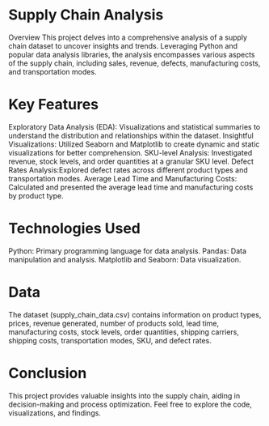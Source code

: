 # Supply Chain Analysis
Overview
This project delves into a comprehensive analysis of a supply chain dataset to uncover insights and trends. Leveraging Python and popular data analysis libraries, the analysis encompasses various aspects of the supply chain, including sales, revenue, defects, manufacturing costs, and transportation modes.

# Key Features
Exploratory Data Analysis (EDA): Visualizations and statistical summaries to understand the distribution and relationships within the dataset.
Insightful Visualizations: Utilized Seaborn and Matplotlib to create dynamic and static visualizations for better comprehension.
SKU-level Analysis: Investigated revenue, stock levels, and order quantities at a granular SKU level.
Defect Rates Analysis:Explored defect rates across different product types and transportation modes.
Average Lead Time and Manufacturing Costs: Calculated and presented the average lead time and manufacturing costs by product type.

# Technologies Used
Python: Primary programming language for data analysis.
Pandas: Data manipulation and analysis.
Matplotlib and Seaborn: Data visualization.


# Data
The dataset (supply_chain_data.csv) contains information on product types, prices, revenue generated, number of products sold, lead time, manufacturing costs, stock levels, order quantities, shipping carriers, shipping costs, transportation modes, SKU, and defect rates.

# Conclusion
This project provides valuable insights into the supply chain, aiding in decision-making and process optimization. Feel free to explore the code, visualizations, and findings.
